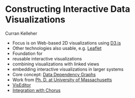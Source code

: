 # Constructing Interactive Data Visualizations
Curran Kelleher

 * Focus is on Web-based 2D visualizations using [D3.js](http://d3js.org/)
 * Other technologies also usable, e.g. [Leaflet](http://leafletjs.com/examples/choropleth.html)
 * Foundation for
  * reusable interactive visualizations
  * combining visualizations with linked views
  * embedding interactive visualizations in larger systems
 * Core concept: [Data Dependency Graphs](https://github.com/curran/model#data-dependency-graphs)
 * Work from [Ph. D. at University of Massachusetts](https://github.com/curran/phd)
 * [VisEditor](https://github.com/curran/visEditor)
 * [Integration with Chorus](https://github.com/curran/visEditor/wiki/Chorus-Integration)
